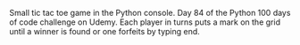 Small tic tac toe game in the Python console. Day 84 of the Python 100 days of code challenge on Udemy. Each player in turns puts a mark on the grid until a winner is found or one forfeits by typing end.
